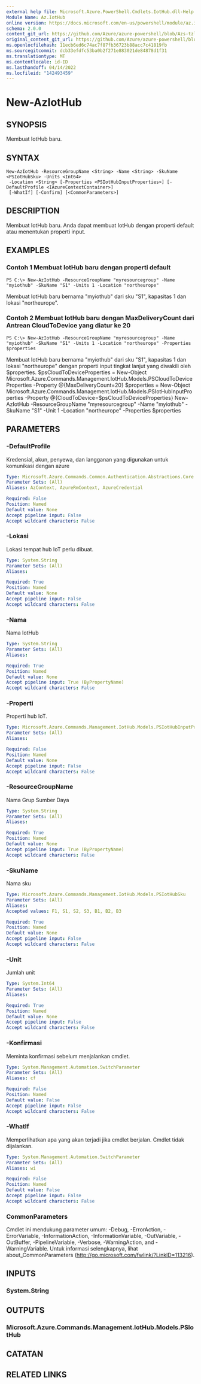 ```yaml
---
external help file: Microsoft.Azure.PowerShell.Cmdlets.IotHub.dll-Help.xml
Module Name: Az.IotHub
online version: https://docs.microsoft.com/en-us/powershell/module/az.iothub/new-aziothub
schema: 2.0.0
content_git_url: https://github.com/Azure/azure-powershell/blob/Azs-tzl/src/IotHub/IotHub/help/New-AzIotHub.md
original_content_git_url: https://github.com/Azure/azure-powershell/blob/Azs-tzl/src/IotHub/IotHub/help/New-AzIotHub.md
ms.openlocfilehash: 11ecb6ed6c74ac7f87fb36723b88acc7c41819fb
ms.sourcegitcommit: dcb33efdfc53ba0b2f271e883021de84878d1f31
ms.translationtype: MT
ms.contentlocale: id-ID
ms.lasthandoff: 04/14/2022
ms.locfileid: "142493459"
---
```

# New-AzIotHub

## SYNOPSIS
Membuat IotHub baru.

## SYNTAX

```
New-AzIotHub -ResourceGroupName <String> -Name <String> -SkuName <PSIotHubSku> -Units <Int64>
 -Location <String> [-Properties <PSIotHubInputProperties>] [-DefaultProfile <IAzureContextContainer>]
 [-WhatIf] [-Confirm] [<CommonParameters>]
```

## DESCRIPTION
Membuat IotHub baru.
Anda dapat membuat IotHub dengan properti default atau menentukan properti input.

## EXAMPLES

### Contoh 1 Membuat IotHub baru dengan properti default
```
PS C:\> New-AzIotHub -ResourceGroupName "myresourcegroup" -Name "myiothub" -SkuName "S1" -Units 1 -Location "northeurope"
```

Membuat IotHub baru bernama "myiothub" dari sku "S1", kapasitas 1 dan lokasi "northeurope".

### Contoh 2 Membuat IotHub baru dengan MaxDeliveryCount dari Antrean CloudToDevice yang diatur ke 20
```
PS C:\> New-AzIotHub -ResourceGroupName "myresourcegroup" -Name "myiothub" -SkuName "S1" -Units 1 -Location "northeurope" -Properties $properties
```

Membuat IotHub baru bernama "myiothub" dari sku "S1", kapasitas 1 dan lokasi "northeurope" dengan properti input tingkat lanjut yang diwakili oleh $properties.
$psCloudToDeviceProperties = New-Object Microsoft.Azure.Commands.Management.IotHub.Models.PSCloudToDeviceProperties -Property @{MaxDeliveryCount=20} $properties = New-Object Microsoft.Azure.Commands.Management.IotHub.Models.PSIotHubInputProperties -Property @{CloudToDevice=$psCloudToDeviceProperties} New-AzIotHub -ResourceGroupName "myresourcegroup" -Name "myiothub" -SkuName "S1" -Unit 1 -Location "northeurope" -Properties $properties

## PARAMETERS

### -DefaultProfile
Kredensial, akun, penyewa, dan langganan yang digunakan untuk komunikasi dengan azure

```yaml
Type: Microsoft.Azure.Commands.Common.Authentication.Abstractions.Core.IAzureContextContainer
Parameter Sets: (All)
Aliases: AzContext, AzureRmContext, AzureCredential

Required: False
Position: Named
Default value: None
Accept pipeline input: False
Accept wildcard characters: False
```

### -Lokasi
Lokasi tempat hub IoT perlu dibuat. 

```yaml
Type: System.String
Parameter Sets: (All)
Aliases:

Required: True
Position: Named
Default value: None
Accept pipeline input: False
Accept wildcard characters: False
```

### -Nama
Nama IotHub

```yaml
Type: System.String
Parameter Sets: (All)
Aliases:

Required: True
Position: Named
Default value: None
Accept pipeline input: True (ByPropertyName)
Accept wildcard characters: False
```

### -Properti
Properti hub IoT. 

```yaml
Type: Microsoft.Azure.Commands.Management.IotHub.Models.PSIotHubInputProperties
Parameter Sets: (All)
Aliases:

Required: False
Position: Named
Default value: None
Accept pipeline input: False
Accept wildcard characters: False
```

### -ResourceGroupName
Nama Grup Sumber Daya

```yaml
Type: System.String
Parameter Sets: (All)
Aliases:

Required: True
Position: Named
Default value: None
Accept pipeline input: True (ByPropertyName)
Accept wildcard characters: False
```

### -SkuName
Nama sku

```yaml
Type: Microsoft.Azure.Commands.Management.IotHub.Models.PSIotHubSku
Parameter Sets: (All)
Aliases:
Accepted values: F1, S1, S2, S3, B1, B2, B3

Required: True
Position: Named
Default value: None
Accept pipeline input: False
Accept wildcard characters: False
```

### -Unit
Jumlah unit

```yaml
Type: System.Int64
Parameter Sets: (All)
Aliases:

Required: True
Position: Named
Default value: None
Accept pipeline input: False
Accept wildcard characters: False
```

### -Konfirmasi
Meminta konfirmasi sebelum menjalankan cmdlet.

```yaml
Type: System.Management.Automation.SwitchParameter
Parameter Sets: (All)
Aliases: cf

Required: False
Position: Named
Default value: False
Accept pipeline input: False
Accept wildcard characters: False
```

### -WhatIf
Memperlihatkan apa yang akan terjadi jika cmdlet berjalan.
Cmdlet tidak dijalankan.

```yaml
Type: System.Management.Automation.SwitchParameter
Parameter Sets: (All)
Aliases: wi

Required: False
Position: Named
Default value: False
Accept pipeline input: False
Accept wildcard characters: False
```

### CommonParameters
Cmdlet ini mendukung parameter umum: -Debug, -ErrorAction, -ErrorVariable, -InformationAction, -InformationVariable, -OutVariable, -OutBuffer, -PipelineVariable, -Verbose, -WarningAction, and -WarningVariable. Untuk informasi selengkapnya, lihat about_CommonParameters (http://go.microsoft.com/fwlink/?LinkID=113216).

## INPUTS

### System.String

## OUTPUTS

### Microsoft.Azure.Commands.Management.IotHub.Models.PSIotHub

## CATATAN

## RELATED LINKS
